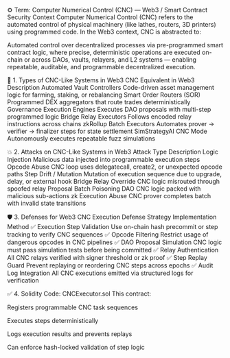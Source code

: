 ⚙️ Term: Computer Numerical Control (CNC) — Web3 / Smart Contract Security Context
Computer Numerical Control (CNC) refers to the automated control of physical machinery (like lathes, routers, 3D printers) using programmed code. In the Web3 context, CNC is abstracted to:

Automated control over decentralized processes via pre-programmed smart contract logic, where precise, deterministic operations are executed on-chain or across DAOs, vaults, relayers, and L2 systems — enabling repeatable, auditable, and programmable decentralized execution.

📘 1. Types of CNC-Like Systems in Web3
CNC Equivalent in Web3	Description
Automated Vault Controllers	Code-driven asset management logic for farming, staking, or rebalancing
Smart Order Routers (SOR)	Programmed DEX aggregators that route trades deterministically
Governance Execution Engines	Executes DAO proposals with multi-step programmed logic
Bridge Relay Executors	Follows encoded relay instructions across chains
zkRollup Batch Executors	Automates prover → verifier → finalizer steps for state settlement
SimStrategyAI CNC Mode	Autonomously executes repeatable fuzz simulations

💥 2. Attacks on CNC-Like Systems in Web3
Attack Type	Description
Logic Injection	Malicious data injected into programmable execution steps
Opcode Abuse	CNC loop uses delegatecall, create2, or unexpected opcode paths
Step Drift / Mutation	Mutation of execution sequence due to upgrade, delay, or external hook
Bridge Relay Override	CNC logic misrouted through spoofed relay
Proposal Batch Poisoning	DAO CNC logic packed with malicious sub-actions
zk Execution Abuse	CNC prover completes batch with invalid state transitions

🛡️ 3. Defenses for Web3 CNC Execution
Defense Strategy	Implementation Method
✅ Execution Step Validation	Use on-chain hash precommit or step tracking to verify CNC sequences
✅ Opcode Filtering	Restrict usage of dangerous opcodes in CNC pipelines
✅ DAO Proposal Simulation	CNC logic must pass simulation tests before being committed
✅ Relay Authentication	All CNC relays verified with signer threshold or zk proof
✅ Step Replay Guard	Prevent replaying or reordering CNC steps across epochs
✅ Audit Log Integration	All CNC executions emitted via structured logs for verification

✅ 4. Solidity Code: CNCExecutor.sol
This contract:

Registers programmable CNC task sequences

Executes steps deterministically

Logs execution results and prevents replays

Can enforce hash-locked validation of step logic